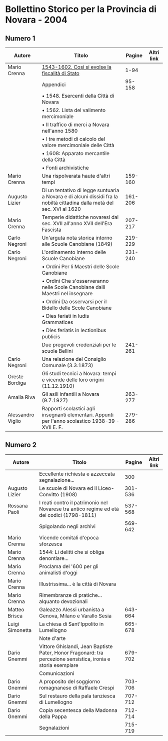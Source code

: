 # Bollettino Storico per la Provincia di Novara - 2004

## Numero 1

| Autore            | Titolo                                                                                                                   | Pagine  | Altri link |
|-------------------|--------------------------------------------------------------------------------------------------------------------------|---------|------------|
| Mario Crenna      | [1543-1602. Così si evolse la fiscalità di Stato](https://en.calameo.com/read/004733128d264ebc43b48)                     | 1-94    |            |
|                   | Appendici                                                                                                                | 95-158  |            |
|                   | • 1548. Esercenti della Città di Novara                                                                                  |         |            |
|                   | • 1562. Lista del valimento mercimoniale                                                                                 |         |            |
|                   | • Il traffico di merci a Novara nell'anno 1580                                                                           |         |            |
|                   | • I tre metodi di calcolo del valore mercimoniale delle Città                                                            |         |            |
|                   | • 1608: Apparato mercantile della Città                                                                                  |         |            |
|                   | • Fonti archivistiche                                                                                                    |         |            |
| Mario Crenna      | Una rispolverata haute d'altri tempi                                                                                     | 159-160 |            |
| Augusto Lizier    | Di un tentativo di legge suntuaria a Novara e di alcuni dissidi fra la nobiltà cittadina dalla metà del sec. XVI al 1620 | 161-206 |            |
| Mario Crenna      | Temperie didattiche novaresi dal sec. XVII all'anno XVII dell'Era Fascista                                               | 207-217 |            |
| Carlo Negroni     | Un'arguta nota storica intorno alle Scuole Canobiane (1849)                                                              | 219-229 |            |
| Carlo Negroni     | L'ordinamento interno delle Scuole Canobiane                                                                             | 231-240 |            |
|                   | • Ordini Per li Maestri delle Scole Canobiane                                                                            |         |            |
|                   | • Ordini Che s'osserveranno nelle Scole Canobiane dalli Maestri nel insegnare                                            |         |            |
|                   | • Ordini Da osservarsi per il Bidello delle Scole Canobiane                                                              |         |            |
|                   | • Dies feriati in ludis Grammatices                                                                                      |         |            |
|                   | • Dies feriatis in lectionibus publicis                                                                                  |         |            |
|                   | Due pregevoli credenziali per le scuole Bellini                                                                          | 241-261 |            |
| Carlo Negroni     | Una relazione del Consiglio Comunale (3.3.1873)                                                                          |         |            |
| Oreste Bordiga    | Gli studi tecnici a Novara: tempi e vicende delle loro origini (11.12.1910)                                              |         |            |
| Amalia Riva       | Gli asili infantili a Novara (9.7.1927)                                                                                  | 263-277 |            |
| Alessandro Viglio | Rapporti scolastici agli insegnanti elementari. Appunti per l'anno scolastico 1938-39 - XVII E. F.                       | 279-286 |            |

## Numero 2

| Autore          | Titolo                                                                                                        | Pagine  | Altri link |
|-----------------|---------------------------------------------------------------------------------------------------------------|---------|------------|
|                 | Eccellente richiesta e azzeccata segnalazione...                                                              | 300     |            |
| Augusto Lizier  | Le scuole di Novara ed il Liceo-Convitto (1908)                                                               | 301-536 |            |
| Rossana Paoli   | I reati contro il patrimonio nel Novarese tra antico regime ed età dei codici (1798-1811)                     | 537-568 |            |
|                 | Spigolando negli archivi                                                                                      | 569-642 |            |
| Mario Crenna    | Vicende comitali d'epoca sforzesca                                                                            |         |            |
| Mario Crenna    | 1544: Li delitti che si obliga denontiare...                                                                  |         |            |
| Mario Crenna    | Proclama del '600 per gli animalisti d'oggi                                                                   |         |            |
| Mario Crenna    | Illustrissima... è la città di Novara                                                                         |         |            |
| Mario Crenna    | Rimembranze di pratiche... alquanto devozionali                                                               |         |            |
| Matteo Brisca   | Galeazzo Alessi urbanista a Genova, Milano e Varallo Sesia                                                    | 643-664 |            |
| Luigi Simonetta | La chiesa di Sant'Ippolito in Lumellogno                                                                      | 665-678 |            |
|                 | Note d'arte                                                                                                   |         |            |
| Dario Gnemmi    | Vittore Ghislandi, Jean Baptiste Pater, Honor Fragonard: tra percezione sensistica, ironia e storia esemplare | 679-702 |            |
|                 | Comunicazioni                                                                                                 |         |            |
| Dario Gnemmi    | A proposito del soggiorno romagnanese di Raffaele Crespi                                                      | 703-706 |            |
| Dario Gnemmi    | Sul restauro della pala tanziesca di Lumellogno                                                               | 707-712 |            |
| Dario Gnemmi    | Copia secentesca della Madonna della Pappa                                                                    | 712-714 |            |
|                 | Segnalazioni                                                                                                  | 715-719 |            |

